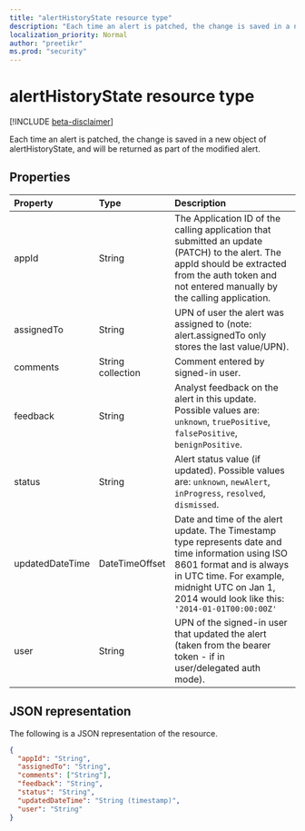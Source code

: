 ```yaml
---
title: "alertHistoryState resource type"
description: "Each time an alert is patched, the change is saved in a new object of alertHistoryState, and will be returned as part of the modified alert."
localization_priority: Normal
author: "preetikr"
ms.prod: "security"
---
```


# alertHistoryState resource type

[!INCLUDE [beta-disclaimer](../../includes/beta-disclaimer.md)]

Each time an alert is patched, the change is saved in a new object of alertHistoryState, and will be returned as part of the modified alert.

## Properties

| Property     | Type        | Description |
|:-------------|:------------|:------------|
|appId|String| The Application ID of the calling application that submitted an update (PATCH) to the alert. The appId should be extracted from the auth token and not entered manually by the calling application. |
|assignedTo|String| UPN of user the alert was assigned to (note: alert.assignedTo only stores the last value/UPN). |
|comments|String collection|Comment entered by signed-in user.|
|feedback|String| Analyst feedback on the alert in this update. Possible values are: `unknown`, `truePositive`, `falsePositive`, `benignPositive`.|
|status|String| Alert status value (if updated). Possible values are: `unknown`, `newAlert`, `inProgress`, `resolved`, `dismissed`.|
|updatedDateTime|DateTimeOffset| Date and time of the alert update. The Timestamp type represents date and time information using ISO 8601 format and is always in UTC time. For example, midnight UTC on Jan 1, 2014 would look like this: `'2014-01-01T00:00:00Z'`|
|user|String| UPN of the signed-in user that updated the alert (taken from the bearer token - if in user/delegated auth mode). |

## JSON representation

The following is a JSON representation of the resource.

<!-- {
  "blockType": "resource",
  "optionalProperties": [

  ],
  "@odata.type": "microsoft.graph.alertHistoryState",
  "baseType": null
}-->

```json
{
  "appId": "String",
  "assignedTo": "String",
  "comments": ["String"],
  "feedback": "String",
  "status": "String",
  "updatedDateTime": "String (timestamp)",
  "user": "String"
}
```

<!-- uuid: 16cd6b66-4b1a-43a1-adaf-3a886856ed98
2019-02-04 14:57:30 UTC -->
<!-- {
  "type": "#page.annotation",
  "description": "alertHistoryState resource",
  "keywords": "",
  "section": "documentation",
  "tocPath": ""
}-->